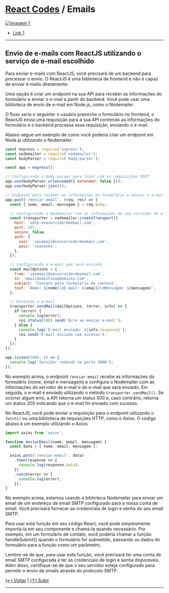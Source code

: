 # [React Codes](https://github.com/systemboys/React_Codes#react-codes "React Codes") / Emails

[![Imagem 1](https://site.com/img/exemplo.png "Imagem 1")](http://link.com "Imagem 1")

- [Link 1](https://site.com#anchor-link-1 "Link 1")

---

## Envio de e-mails com ReactJS utilizando o serviço de e-mail escolhido

Para enviar e-mails com ReactJS, você precisará de um backend para processar o envio. O ReactJS é uma biblioteca de frontend e não é capaz de enviar e-mails diretamente.

Uma opção é criar um endpoint na sua API para receber as informações do formulário e enviar o e-mail a partir do backend. Você pode usar uma biblioteca de envio de e-mail em Node.js, como o Nodemailer.

O fluxo seria o seguinte: o usuário preenche o formulário no frontend, o ReactJS envia uma requisição para a sua API contendo as informações do formulário e o backend processa essa requisição, enviando o e-mail.

Abaixo segue um exemplo de como você poderia criar um endpoint em Node.js utilizando o Nodemailer:

```javascript
const express = require('express');
const nodemailer = require('nodemailer');
const bodyParser = require('body-parser');

const app = express();

// Configurando o body-parser para lidar com as requisições POST
app.use(bodyParser.urlencoded({ extended: false }));
app.use(bodyParser.json());

// Endpoint para receber as informações do formulário e enviar o e-mail
app.post('/enviar-email', (req, res) => {
  const { nome, email, mensagem } = req.body;

  // Configurando o Nodemailer com as informações do seu servidor de e-mail
  const transporter = nodemailer.createTransport({
    host: 'smtp.seuservidordeemail.com',
    port: 587,
    secure: false,
    auth: {
      user: 'seuemail@seuservidordeemail.com',
      pass: 'suasenha',
    },
  });

  // Configurando o e-mail que será enviado
  const mailOptions = {
    from: 'seuemail@seuservidordeemail.com',
    to: 'emaildedestino@dominio.com',
    subject: 'Contato pelo formulário de contato',
    text: `Nome: ${nome}\nE-mail: ${email}\nMensagem: ${mensagem}`,
  };

  // Enviando o e-mail
  transporter.sendMail(mailOptions, (error, info) => {
    if (error) {
      console.log(error);
      res.status(500).send('Erro ao enviar e-mail');
    } else {
      console.log(`E-mail enviado: ${info.response}`);
      res.send('E-mail enviado com sucesso');
    }
  });
});

app.listen(3000, () => {
  console.log('Servidor rodando na porta 3000');
});
```

No exemplo acima, o endpoint `/enviar-email` recebe as informações do formulário (nome, email e mensagem) e configura o Nodemailer com as informações do servidor de e-mail e do e-mail que será enviado. Em seguida, o e-mail é enviado utilizando o método `transporter.sendMail()`. Se ocorrer algum erro, a API retorna um status 500 e, caso contrário, retorna um status 200 indicando que o e-mail foi enviado com sucesso.

No ReactJS, você pode enviar a requisição para o endpoint utilizando o `fetch()` ou uma biblioteca de requisições HTTP, como o Axios. O código abaixo é um exemplo utilizando o Axios:

```javascript
import axios from 'axios';

function enviarEmail(nome, email, mensagem) {
  const data = { nome, email, mensagem };

  axios.post('/enviar-email', data)
    .then(response => {
      console.log(response.data);
    })
    .catch(error => {
      console.log(error);
    });
}
```

No exemplo acima, estamos usando a biblioteca Nodemailer para enviar um email de um endereço de email SMTP configurado para a nossa conta de email. Você precisará fornecer as credenciais de login e senha do seu email SMTP.

Para usar esta função em seu código React, você pode simplesmente importá-la em seu componente e chamá-la quando necessário. Por exemplo, em um formulário de contato, você poderia chamar a função handleSubmit() quando o formulário for submetido, passando os dados do formulário para a função como um parâmetro.

Lembre-se de que, para usar esta função, você precisará ter uma conta de email SMTP configurada e ter as credenciais de login e senha disponíveis. Além disso, certifique-se de que o seu servidor esteja configurado para permitir o envio de emails através do protocolo SMTP.

[(&larr;) Voltar](https://github.com/systemboys/React_Codes#react-codes "Voltar ao SumÃ¡rio") | 
[(&uarr;) Subir](#assunto "Subir para o topo")

---